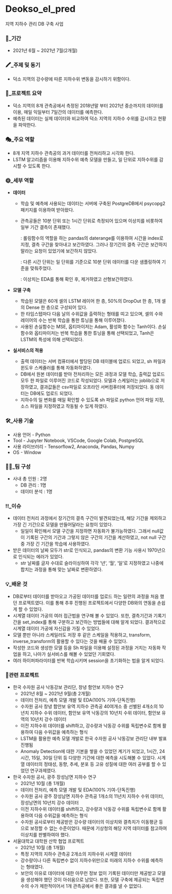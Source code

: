 # Deokso_el_pred

지역 지하수 관리 DB 구축 사업
### 📆_기간

- 2021년 6월 ~ 2021년 7월(2개월)

### 🖍_주제 및 동기

- 덕소 지역의 강수량에 따른 지하수위 변동을 감시하기 위함이다.

### 📃_프로젝트 요약

- 덕소 지역의 8개 관측공에서 측정된 2018년말 부터 2021년 중순까지의 데이터를 이용, 매일 익일부터 7일간의 데이터를 예측한다.
- 예측된 데이터는 실제 데이터와 비교하여 덕소 지역의 지하수 수위를 감시하고 현황을 파악한다.

### 🎭_주요 역할

- 8개 지역 지하수 관측공의 과거 데이터를 전처리하고 시각화 한다.
- LSTM 알고리즘을 이용해 지하수위 예측 모델을 만들고, 일 단위로 지하수위를 감시할 수 있도록 한다.

### 🌞_세부 역할

- **데이터**
    - 학습 및 예측에 사용되는 데이터는 서버에 구축된 PostgreDB에서 psycopg2 패키지를 이용하여 받아왔다.
    - 관측공들은 10분 단위 또는 1시간 단위로 측정되어 있으며 이상치를 비롯하여 일부 기간 결측이 존재했다.
        
        : 롤링함수의 역할을 하는 pandas의 daterange를 이용하여 시간을 index로 지정, 결측 구간을 찾아내고 보간하였다. 그러나 장기간의 결측 구간은 보간하지 말라는 요청이 있었기에 보간하지 않았다.
        
        : 다른 시간 단위는 일 단위를 기준으로 10분 단위 데이터를 다운 샘플링하여 기준을 맞춰주었다.
        
        : 이상치는 EDA를 통해 확인 후, 제거하였고 선형보간하였다.
        
- **모델 구축**
    - 학습된 모델은 60개 셀의 LSTM 레이어 한 층, 50%의 DropOut 한 층, 1개 셀의 Dense 한 층으로 구성되어 있다.
    - 한 타임스텝마다 다음 날의 수위값을 출력하는 형태를 띠고 있으며, 셀의 수와 레이어의 수는 반복 학습을 통한 튜닝을 통해 이루어졌다.
    - 사용된 손실함수는 MSE, 옵티마이저는 Adam, 활성화 함수는 Tanh이다. 손실함수와 옵티마이저는 반복 학습을 통한 튜닝을 통해 선택되었고, Tanh은 LSTM의 특성에 의해 선택되었다.
- **실서비스의 적용**
    - 출력 데이터는 서버 컴퓨터에서 할당된 DB 테이블에 업로드 되었고, sh 파일과 윈도우 스케쥴러를 통해 자동화하였다.
    - DB에서 원본 데이터를 받아 전처리하는 모든 과정과 모델 학습, 출력값 업로드 모두 한 파일로 이루어진 코드로 작성되었다. 모델과 스케일러는 joblib으로 저장하였고, 결과값들은 csv파일로 오프라인 서버컴퓨터에 저장되었다. 동 데이터는 DB에도 업로드 되었다.
    - 지하수의 일 변화를 매일 확인할 수 있도록 sh 파일로 python 언어 파일 지정, 소스 파일을 지정하였고 작동될 수 있게 하였다.
    

### 🛠_사용 기술

- 사용 언어 - Python
- Tool - Jupyter Notebook, VSCode, Google Colab, PostgreSQL
- 사용 라이브러리 - Tensorflow2, Anaconda, Pandas, Numpy
- OS - Window

### 🚣‍♀️_팀 구성

- 사내 총 인원 : 2명
    - DB 관리 : 1명
    - 데이터 분석 : 1명
    

### ‼_이슈

- 데이터 전처리 과정에서 장기간의 결측 구간이 발견되었는데, 해당 기간을 제외하고 가장 긴 기간으로 모델을 만들어달라는 요청이 있었다.
    - 일일이 확인해서 모델 구간을 지정하면 자동화가 불가능하였다. 그래서 null값이 기록된 구간의 기간과 그렇지 않은 구간의 기간을 계산하였고, not null 구간 중 가장 긴 기간을 학습에 사용하였다.
- 받은 데이터의 날짜 모두가 str로 인식되고, pandas의 변환 기능 사용시 1970년으로 인식되는 에러가 있었다.
    - str 날짜를 글자 수대로 슬라이싱하여 각각 ‘년‘, ‘월‘, ‘일‘로 지정하였고 나중에 합치는 과정을 통해 맞는 날짜로 변환하였다.
    

### 💡_배운 것

- DB로부터 데이터를 받아오고 가공된 데이터를 업로드 하는 일련의 과정을 처음 했던 프로젝트였다. 이를 통해 추후 진행된 프로젝트에서 다양한 DB와의 연동을 손쉽게 할 수 있었다.
- 시계열 데이터 가공의 여러 접근법을 연구해 볼 수 있었다. 또한, 결측기간과 기록기간을 set_index를 통해 구분하고 보간하는 방법들에 대해 알게 되었다. 결과적으로 시계열 데이터 가공에 자신감을 가질 수 있었다.
- 모델 뿐만 아니라 스케일러도 저장 후 같은 스케일을 적용하고, transform, inverse_transform의 활용할 수 있다는 것을 배울 수 있었다.
- 작성한 코드와 생성한 모델 등을 Sh 파일을 이용해 설정된 과정을 거치는 자동화 작업을 하고, 나아가 실서비스를 해볼 수 있었던 기회였다.
- 여러 하이퍼파라미터를 반복 학습시키며 session을 초기화하는 법을 알게 되었다.


### 🧵관련 프로젝트

- 한국 수자원 공사 낙동강보 관리단, 창녕 함안보 지하수 연구
    - 2021년 8월 ~ 2021년 9월(총 2개월)
    - 데이터 전처리, 예측 모델 개발 및 EDA(100% 기여-단독진행)
    - 수자원 공사 창녕 함안보 유역 지하수 관측공 40여개소 중 선별된 4개소의 10년치 지하수 수위 데이터, 함안보 유역 낙동강의 10년치 수위 데이터, 함안보 유역의 10년치 강수 데이터
    - 이전 지하수위 데이터를 shift하고, 강수량과 낙동강 수위를 독립변수로 함께 활용하여 다음 수위값을 예측하는 형식
    - LSTM을 활용한 예측 모델 개발로 한국 수자원 공사 낙동강보 관리단 내부 발표 진행됨
    - Anomaly Detection에 대한 기본을 쌓을 수 있었던 계기가 되었고, 1시간, 24시간, 15일, 30일 단위 등 다양한 기간에 대한 예측을 시도해볼 수 있었다. 시계열 데이터의 정태성, 동향, 추세, 분포 등 고유 성질에 대한 여러 공부를 할 수 있었던 연구과제였다.
- 한국 수자원 공사, 광주 장성남면 지하수 연구
    - 2021년 10월 (총 1개월)
    - 데이터 전처리, 예측 모델 개발 및 EDA(100% 기여-단독진행)
    - 수자원 공사 광주 장성남면 지하수 관측공 1개소의 11년치 지하수 수위 데이터, 장성남면의 10년치 강수 데이터
    - 이전 지하수위 데이터를 shift하고, 강수량과 낙동강 수위를 독립변수로 함께 활용하여 다음 수위값을 예측하는 형식
    - 수자원 공사로부터 제공받은 강수량 데이터의 이상치와 결측치가 이동평균 등으로 보정할 수 없는 수준이었다. 때문에 기상청의 해당 지역 데이터를 참고하여 이상치를 판별하여야 했다.
- 서울대학교 대학원 산학 협업 프로젝트
    - 2021년 10월 (총 1개월)
    - 특정 지역의 지하수 관측공 2개소의 지하수위 시계열 데이터
    - 강수량이나 다른 독립변수 없이 지하수위만으로 미래의 지하수 수위를 예측하는 형태였다.
    - 보안의 이유로 데이터에 대한 아무런 정보 없이 기록된 데이터만 제공받고 모델을 생성해야 했던 것이 아쉬움으로 남았다. 또한, 모델 구축에 제공되는 독립변수의 수가 제한적이어서 1개 관측공에서 좋은 결과를 낼 수 없었다.
